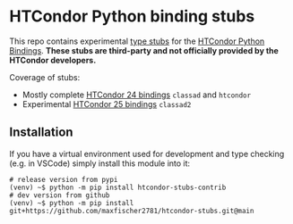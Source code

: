 # HTCondor Python binding stubs

This repo contains experimental [type stubs](https://typing.python.org/en/latest/spec/distributing.html) for the [HTCondor Python Bindings](https://htcondor.readthedocs.io/en/24.x/apis/python-bindings/).
**These stubs are third-party and not officially provided by the HTCondor developers.**

Coverage of stubs:

- Mostly complete [HTCondor 24 bindings](https://htcondor.readthedocs.io/en/24.x/apis/python-bindings/) `classad` and `htcondor`
- Experimental [HTCondor 25 bindings](https://htcondor.readthedocs.io/en/25.x/apis/python-bindings/) `classad2`

## Installation

If you have a virtual environment used for development and type checking (e.g. in VSCode) simply install this module into it:

    # release version from pypi
    (venv) ~$ python -m pip install htcondor-stubs-contrib
    # dev version from github
    (venv) ~$ python -m pip install git+https://github.com/maxfischer2781/htcondor-stubs.git@main
